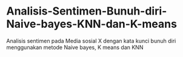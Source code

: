 # Analisis-Sentimen-Bunuh-diri-Naive-bayes-KNN-dan-K-means
Analisis sentimen pada Media sosial X dengan kata kunci bunuh diri menggunakan metode Naive bayes, K means dan KNN
